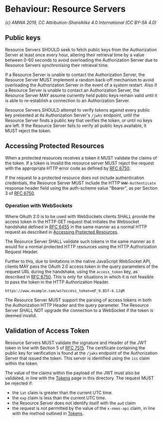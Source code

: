 # Behaviour: Resource Servers

_(c) AMWA 2019, CC Attribution-ShareAlike 4.0 International (CC BY-SA 4.0)_

## Public keys

Resource Servers SHOULD seek to fetch public keys from the Authorization Server at least once every hour, altering
their retrieval time by a value between 0-60 seconds to avoid overloading the Authorization Server due to Resource
Servers synchronising their retrieval time.

If a Resource Server is unable to contact the Authorization Server, the Resource Server MUST implement a random
back-off mechanism to avoid overloading the Authorization Server in the event of a system restart. Also if a
Resource Server is unable to contact an Authorization Server, the Resource Server MAY assume currently held public
keys remain valid until it is able to re-establish a connection to an Authorization Server.

Resource Servers SHOULD attempt to verify tokens against every public key presented at its Authorization Server's
`/jwks` endpoint, until the Resource Server finds a public key that verifies the token, or until no keys are left.
If the Resource Server fails to verify all public keys available, it MUST reject the token.

## Accessing Protected Resources

When a protected resources receives a token it MUST validate the claims of the token. If a token is invalid the resource
server MUST reject the request with the appropriate HTTP error code as defined by [RFC 6750][RFC-6750].

If the request to a protected resource does not include authentication credentials, the Resource Server MUST include the
HTTP `WWW-Authenticate` response header field using the auth-scheme value "Bearer", as per Section 3 of
[RFC 6750][RFC-6750].

### Operation with WebSockets

Where OAuth 2.0 is to be used with WebSockets clients SHALL provide the access token in the HTTP GET request that
initiates the Websocket handshake defined in [RFC 6455][RFC-6455] in the same manner as a normal HTTP request as
described in [Accessing Protected Resources](#accessing-protected-resources).

The Resource Server SHALL validate such tokens in the same manner as it would for a normal protected HTTP resources
using the HTTP Authorization Request Header.

Further to this, due to limitations in the native JavaScript WebSocket API, clients MAY pass the OAuth 2.0 access token
in the query parameters of the request URL during the handshake, using the `access_token` key, as described in
[RFC 6750][RFC-6750]. This is only for situations in which it is not feasible to pass the token in the HTTP
Authorization Header.

```
https://www.example.com/ws?access_token=mF_9.B5f-4.1JqM
```

The Resource Server MUST support the parsing of access tokens in both the Authorization HTTP Header and the query
parameter. The Resource Server SHALL NOT upgrade the connection to a WebSocket if the token is deemed invalid.

## Validation of Access Token

Resource Servers MUST validate the signature and Header of the JWT token in line with Section 5 of [RFC 7515][RFC-7515].
The certificate containing the public key for verification is found at the `/jwks` endpoint of the Authorization
Server that issued the token. This server is identified using the `iss` claim within the token.

The value of the claims within the payload of the JWT must also be validated, in line with the
[Tokens](./4.3.%20Behaviour%20-%20Tokens.md) page in this directory. The request MUST be rejected if:
*   the `iat` claim is greater than the current UTC time.
*   the `exp` claim is less than the current UTC time.
*   the Resource Server does not identify itself with the `aud` claim
*   the request is not permitted by the value of the `x-nmos-api` claim, in line with the method outlined in
[Tokens](.4.3.%20Behaviour%20-%20Tokens.md).


[RFC-6455]: https://tools.ietf.org/html/rfc6455 "The WebSocket Protocol"

[RFC-6750]: https://tools.ietf.org/html/rfc6750 "The OAuth 2.0 Authorization Framework: Bearer Token Usage"

[RFC-7515]: https://tools.ietf.org/html/rfc7515 "JSON Web Signature (JWS)"
